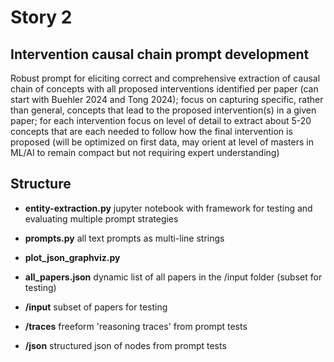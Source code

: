 # Story 2

## Intervention causal chain prompt development

Robust prompt for eliciting correct and comprehensive extraction of causal chain of concepts with all proposed interventions identified per paper (can start with Buehler 2024 and Tong 2024); focus on capturing specific, rather than general, concepts that lead to the proposed intervention(s) in a given paper; for each intervention focus on level of detail to extract about 5-20 concepts that are each needed to follow how the final intervention is proposed (will be optimized on first data, may orient at level of masters in ML/AI to remain compact but not requiring expert understanding)

## Structure

- **entity-extraction.py** jupyter notebook with framework for testing and evaluating multiple prompt strategies
- **prompts.py** all text prompts as multi-line strings
- **plot_json_graphviz.py** 

- **all_papers.json** dynamic list of all papers in the /input folder (subset for testing)

- **/input** subset of papers for testing
- **/traces** freeform 'reasoning traces' from prompt tests
- **/json** structured json of nodes from prompt tests